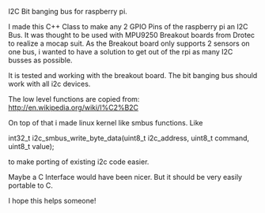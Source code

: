 I2C Bit banging bus for raspberry pi. 

I made this C++ Class to make any 2 GPIO Pins of the raspberry pi an I2C Bus. It was thought to be used with MPU9250 Breakout boards from Drotec to realize a mocap suit. As the Breakout board only supports 2 sensors on one bus, i wanted to have a solution to get out of the rpi as many I2C busses as possible.

It is tested and working with the breakout board. The bit banging bus should work with all i2c devices.

The low level functions are copied from:
http://en.wikipedia.org/wiki/I%C2%B2C

On top of that i made linux kernel like smbus functions. Like

int32_t i2c_smbus_write_byte_data(uint8_t i2c_address, uint8_t command, uint8_t value);

to make porting of existing i2c code easier.

Maybe a C Interface would have been nicer. But it should be very easily portable to C.

I hope this helps someone!

